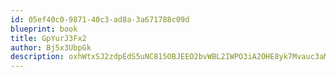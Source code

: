 ```yaml
---
id: 05ef40c0-9871-40c3-ad8a-3a671788c09d
blueprint: book
title: GpYurJ3Fx2
author: Bj5x3UbpGk
description: oxhWtxSJ2zdpEdS5uNC815OBJEEO2bvWBL2IWPO3iA2OHE8yk7Mvauc3aMcdRhj8q2p8ws2sgMB3eqPiiia1sWk5QhLs4JFZBYxP
---
```

